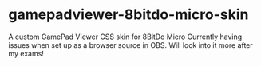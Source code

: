 # gamepadviewer-8bitdo-micro-skin
A custom GamePad Viewer CSS skin for 8BitDo Micro
Currently having issues when set up as a browser source in OBS. Will look into it more after my exams!
